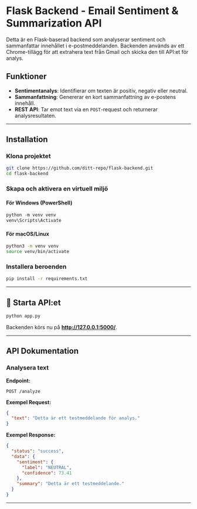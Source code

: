 # Flask Backend - Email Sentiment & Summarization API

Detta är en Flask-baserad backend som analyserar sentiment och sammanfattar innehållet i e-postmeddelanden. Backenden används av ett Chrome-tillägg för att extrahera text från Gmail och skicka den till API:et för analys.

## Funktioner
- **Sentimentanalys**: Identifierar om texten är positiv, negativ eller neutral.
- **Sammanfattning**: Genererar en kort sammanfattning av e-postens innehåll.
- **REST API**: Tar emot text via en `POST`-request och returnerar analysresultaten.

---

## **Installation**

### Klona projektet
```bash
git clone https://github.com/ditt-repo/flask-backend.git
cd flask-backend
```

### Skapa och aktivera en virtuell miljö
#### För Windows (PowerShell)
```powershell
python -m venv venv
venv\Scripts\Activate
```
#### För macOS/Linux
```bash
python3 -m venv venv
source venv/bin/activate
```

### Installera beroenden
```bash
pip install -r requirements.txt
```

---

## 🚀 **Starta API:et**
```bash
python app.py
```
Backenden körs nu på **http://127.0.0.1:5000/**.

---

## **API Dokumentation**

### **Analysera text**
**Endpoint:**  
```
POST /analyze
```
**Exempel Request:**
```json
{
  "text": "Detta är ett testmeddelande för analys."
}
```

**Exempel Response:**
```json
{
  "status": "success",
  "data": {
    "sentiment": {
      "label": "NEUTRAL",
      "confidence": 73.41
    },
    "summary": "Detta är ett testmeddelande."
  }
}
```

---